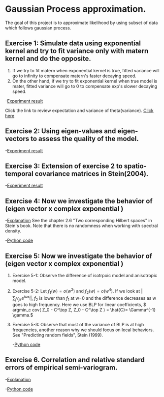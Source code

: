 # Gaussian Process approximation.

The goal of this project is to approximate likelihood by using subset of data which follows gaussian process.

## Exercise 1: Simulate data using exponential kernel and try to fit variance only with matern kernel and do the opposite.
  1. If we try to fit matern when exponential kernel is true, fitted variance will go to infinity to compensate matern's faster decaying speed.
  2. On the other hand, if we try to fit exponential kernel when true model is mater, fitted variance will go to 0 to compensate exp's slower decaying speed.

  -[Experiment result](https://github.com/cl20813/Gaussian-Process-approximation/blob/567fc1abc0f2e12e7582635b54813c3ec11268d6/Exercises/Fit%20matern_true%20exp.pdf)


Click the link to review expectation and variance of theta(variance).
[Click here](https://stats.stackexchange.com/questions/427332/variance-of-quadratic-form-for-multivariate-normal-distribution)


  
## Exercise 2: Using eigen-values and eigen-vectors to assess the quality of the model.

  -[Experiment result](Exercises/Diagnostics_of_covariance_matrix_using_eigenvalue.ipynb)
  

## Exercise 3: Extension of exercise 2 to spatio-temporal covariance matrices in Stein(2004).

  -[Experiment result](Exercises/Spat_tmp_cov_exercise_stein_2004_python.ipynb)
  

## Exercise 4: Now we investigate the behavior of (eigen vector x complex exponential ) 

  -[Explanation](Exercises/Isometry_same_norm_spectrum_1_12.pdf)
  See the chapter 2.6 "Two corresponding Hilbert spaces" in Stein's book. Note that there is no randomness when working with spectral density.

  -[Python code](Exercises/Isometry_same_norm_spectrum_1_12.ipynb)

## Exercise 5: Now we investigate the behavior of (eigen vector x complex exponential ) 

1. Exercise 5-1: Observe the difference of isotrpoic model and anisotropic model.
2. Exercise 5-2: Let $f_1(w)= o(w^2)$ and $f_2(w)= o(w^4)$. If we look at $\biggl| \sum_j v_{jk} e^{i \omega x_j} \biggr|$, $f_2$ is lower than $f_1$ at w=0 and the difference decreases as w goes to high frequency. Here we use BLP for linear coefficients, $ argmin_c  cov(  Z_0 - C^\top Z,  Z_0 - C^\top Z )   = \hat{C}= \Gamma^{-1} \gamma.$

3. Exercise 5-3: Observe that most of the variance of BLP is at high frequencies, another reason why we should focus on local behaviors.
   See "Predicting random fields", Stein (1999).

   -[Python code](Exercises/Experiment5.ipynb)

## Exercise 6. Correlation and relative standard errors of empirical semi-variogram. 

  -[Explanation](Exercises/Experiment6_acf_semivariogram.pdf)
  
  -[Python code](Exercises/Experiment6_acf_semivarogram.ipynb)
  
  
  


 


